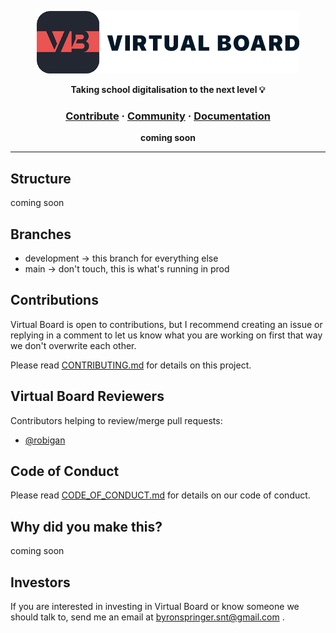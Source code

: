 <p align="center">
    <img height=100 src="https://github.com/ByronTech17/virtual-board/blob/development/Virtual-Board-LogoBanner.png"/>
</p>
<p align="center">
  <strong>Taking school digitalisation to the next level 💡</strong>
</p>

<h3 align="center">
  <a href="">Contribute</a>
  <span> · </span>
  <a href="https://discord.gg/XTQKmxyvzP">Community</a>
  <span> · </span>
  <a href="">Documentation</a>
</h3>

<p align="center"><b>coming soon</b></p>

---

## Structure

coming soon

## Branches

- development -> this branch for everything else
- main -> don't touch, this is what's running in prod

## Contributions

Virtual Board is open to contributions, but I recommend creating an issue or replying in a comment to let us know what you are working on first that way we don't overwrite each other.

Please read [CONTRIBUTING.md]() for details on this project.

## Virtual Board Reviewers

Contributors helping to review/merge pull requests:

- [@robigan](https://github.com/robigan)

## Code of Conduct

Please read [CODE_OF_CONDUCT.md]() for details on our code of conduct.

## Why did you make this?

coming soon

## Investors

If you are interested in investing in Virtual Board or know someone we should talk to, send me an email at byronspringer.snt@gmail.com .
